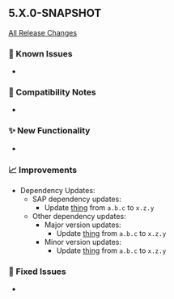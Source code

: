## 5.X.0-SNAPSHOT

[All Release Changes](https://github.com/SAP/cloud-sdk-java/releases)

### 🚧 Known Issues

- 

### 🔧 Compatibility Notes

- 

### ✨ New Functionality

- 

### 📈 Improvements

- Dependency Updates:
  - SAP dependency updates:
    - Update [thing](https://link-to-thing) from `a.b.c` to `x.z.y`
  - Other dependency updates:
    - Major version updates:
      - Update [thing](https://link-to-thing) from `a.b.c` to `x.z.y`
    - Minor version updates:
      - Update [thing](https://link-to-thing) from `a.b.c` to `x.z.y`

### 🐛 Fixed Issues

- 
